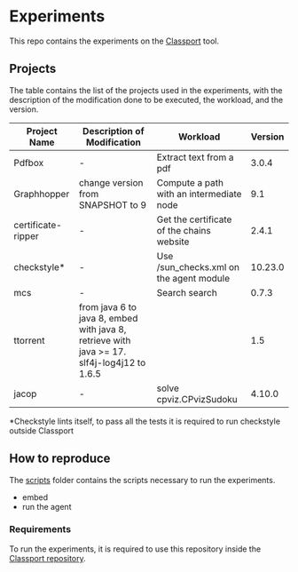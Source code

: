 # Experiments

This repo contains the experiments on the [Classport](https://github.com/chains-project/classport) tool.

## Projects

The table contains the list of the projects used in the experiments, with the description of the modification done to be executed, the workload, and the version.

| Project Name | Description of Modification | Workload | Version |
|--------------|-----------------------------|----------|---------|
| Pdfbox    | -          | Extract text from a pdf     | 3.0.4     |
| Graphhopper    | change version from SNAPSHOT to 9     | Compute a path with an intermediate node   | 9.1     |
| certificate-ripper    | -          | Get the certificate of the chains website    | 2.4.1     |
| checkstyle*    | -          | Use /sun_checks.xml on the agent module    | 10.23.0     |
| mcs    | -          | Search search   | 0.7.3     |
| ttorrent    | from java 6 to java 8, embed with java 8, retrieve with java >= 17.  slf4j-log4j12 to 1.6.5   |     |  1.5     |
| jacop    | -          | solve cpviz.CPvizSudoku    | 4.10.0     |

*Checkstyle lints itself, to pass all the tests it is required to run checkstyle outside Classport

## How to reproduce

The [scripts](/scripts/) folder contains the scripts necessary to run the experiments.

* embed
* run the agent

### Requirements
To run the experiments, it is required to use this repository inside the [Classport repository](https://github.com/chains-project/classport).
